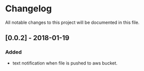 # Changelog
All notable changes to this project will be documented in this file.

## [0.0.2] - 2018-01-19
### Added
- text notification when file is pushed to aws bucket.
